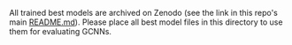 All trained best models are archived on Zenodo (see the link in this repo's main [README.md](../README.md)). Please place all best model files in this directory to use them for evaluating GCNNs.
